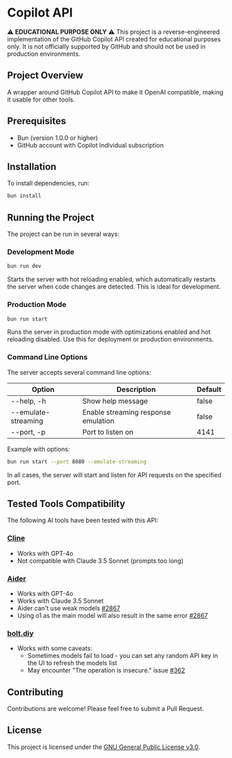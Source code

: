 # Copilot API

⚠️ **EDUCATIONAL PURPOSE ONLY** ⚠️
This project is a reverse-engineered implementation of the GitHub Copilot API created for educational purposes only. It is not officially supported by GitHub and should not be used in production environments.

## Project Overview

A wrapper around GitHub Copilot API to make it OpenAI compatible, making it usable for other tools.

## Prerequisites

- Bun (version 1.0.0 or higher)
- GitHub account with Copilot Individual subscription

## Installation

To install dependencies, run:

```sh
bun install
```

## Running the Project

The project can be run in several ways:

### Development Mode
```sh
bun run dev
```
Starts the server with hot reloading enabled, which automatically restarts the server when code changes are detected. This is ideal for development.

### Production Mode
```sh
bun run start
```
Runs the server in production mode with optimizations enabled and hot reloading disabled. Use this for deployment or production environments.

### Command Line Options

The server accepts several command line options:

| Option              | Description                                     | Default |
|--------------------|-------------------------------------------------|---------|
| --help, -h         | Show help message                               | false   |
| --emulate-streaming| Enable streaming response emulation             | false   |
| --port, -p         | Port to listen on                               | 4141    |

Example with options:
```sh
bun run start --port 8080 --emulate-streaming
```

In all cases, the server will start and listen for API requests on the specified port.

## Tested Tools Compatibility

The following AI tools have been tested with this API:

### [Cline](https://github.com/cline/cline)
- Works with GPT-4o
- Not compatible with Claude 3.5 Sonnet (prompts too long)

### [Aider](https://github.com/Aider-AI/aider)
- Works with GPT-4o
- Works with Claude 3.5 Sonnet
- Aider can't use weak models [#2867](https://github.com/Aider-AI/aider/issues/2867)
- Using o1 as the main model will also result in the same error [#2867](https://github.com/Aider-AI/aider/issues/2867)

### [bolt.diy](https://github.com/stackblitz-labs/bolt.diy)
- Works with some caveats:
  - Sometimes models fail to load - you can set any random API key in the UI to refresh the models list
  - May encounter "The operation is insecure." issue [#362](https://github.com/stackblitz-labs/bolt.diy/issues/362)

## Contributing

Contributions are welcome! Please feel free to submit a Pull Request.

## License

This project is licensed under the [GNU General Public License v3.0](LICENSE).
